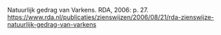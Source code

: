 Natuurlijk gedrag van Varkens. RDA, 2006: p. 27.  https://www.rda.nl/publicaties/zienswijzen/2006/08/21/rda-zienswijze-natuurlijk-gedrag-van-varkens

